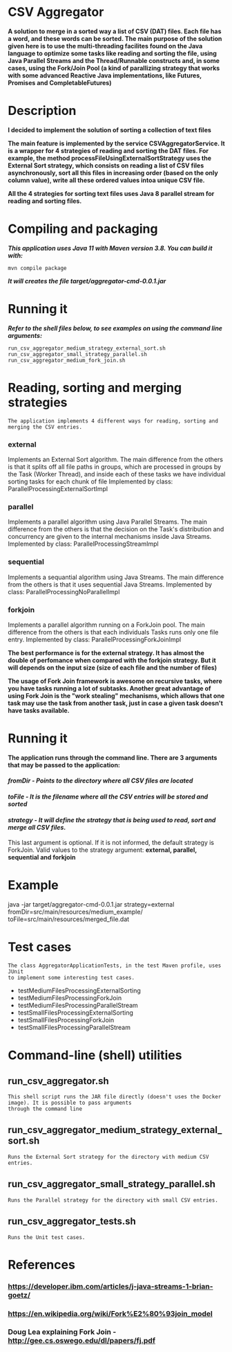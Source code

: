 # CSV Aggregator

**A solution to merge in a sorted way a list of CSV (DAT) files. Each file has a word, and these words can be sorted.
The main purpose of the solution given here is to use the multi-threading facilites found on the Java language
to optimize some tasks like reading and sorting the file, using Java Parallel Streams and the Thread/Runnable
constructs and, in some cases, using the Fork/Join Pool (a kind of parallizing strategy that works with some 
advanced Reactive Java implementations, like Futures, Promises and CompletableFutures)**

# Description

**I decided to implement the solution of sorting a collection of text files**

**The main feature is implemented by the service CSVAggregatorService. It is a wrapper for 4 strategies of reading and 
sorting the DAT files. For example, the method processFileUsingExternalSortStrategy uses the External Sort strategy, which
consists on reading a list of CSV files asynchronously, sort all this files in increasing order (based on the only column value), 
write all these ordered values intoa unique CSV file.**

**All the 4 strategies for sorting text files uses Java 8 parallel stream 
for reading and sorting files.**

# Compiling and packaging

**_This application uses Java 11 with Maven version 3.8. You can build it with:_** 

```
mvn compile package
```
**_It will creates the file target/aggregator-cmd-0.0.1.jar_**

# Running it

**_Refer to the shell files below, to see examples on using the command line arguments:_**
    
    run_csv_aggregator_medium_strategy_external_sort.sh
    run_csv_aggregator_small_strategy_parallel.sh
    run_csv_aggregator_medium_fork_join.sh

# Reading, sorting and merging strategies
    
    The application implements 4 different ways for reading, sorting and merging the CSV entries.

### external 
Implements an External Sort algorithm. The main difference from the others is that it
splits off all file paths in groups, which are processed in groups by the Task (Worker Thread),
and inside each of these tasks we have individual sorting tasks for each chunk of file
Implemented by class: ParallelProcessingExternalSortImpl

### parallel 
Implements a parallel algorithm using Java Parallel Streams. The main difference from the others is that
the decision on the Task's distribution and concurrency are given to the internal mechanisms inside Java Streams.
Implemented by class: ParallelProcessingStreamImpl

### sequential 
Implements a sequantial algorithm using Java Streams. The main difference from the others is that
it uses sequential Java Streams.
Implemented by class: ParallelProcessingNoParallelImpl

### forkjoin
Implements a parallel algorithm running on a ForkJoin pool. The main difference from the others is that 
each individuals Tasks runs only one file entry. 
Implemented by class: ParallelProcessingForkJoinImpl
    
**The best performance is for the external strategy. It has almost the double of perfomance when compared with
the forkjoin strategy. But it will depends on the input size (size of each file and the number of files)**

**The usage of Fork Join framework is awesome on recursive tasks, where you have tasks running a lot of 
subtasks. Another great advantage of using Fork Join is the "work stealing" mechanisms, which 
allows that one task may use the task from another task, just in case a given task doesn't have
tasks available.**

# Running it

**The application runs through the command line. There are 3 arguments that may be passed to the application:**

#### _fromDir  - Points to the directory where all CSV files are located_
#### _toFile   - It is the filename where all the CSV entries will be stored and sorted_
#### _strategy - It will define the strategy that is being used to read, sort and merge all CSV files._ 
This last argument is optional. If it is not informed, the default strategy is ForkJoin.
Valid values to the strategy argument: **external, parallel, sequential and forkjoin**

# Example

java -jar target/aggregator-cmd-0.0.1.jar strategy=external fromDir=src/main/resources/medium_example/ toFile=src/main/resources/merged_file.dat

# Test cases

    The class AggregatorApplicationTests, in the test Maven profile, uses JUnit
    to implement some interesting test cases.

* testMediumFilesProcessingExternalSorting
* testMediumFilesProcessingForkJoin
* testMediumFilesProcessingParallelStream
* testSmallFilesProcessingExternalSorting
* testSmallFilesProcessingForkJoin
* testSmallFilesProcessingParallelStream

# Command-line (shell) utilities

## run_csv_aggregator.sh
    This shell script runs the JAR file directly (doesn't uses the Docker image). It is possible to pass arguments
    through the command line

## run_csv_aggregator_medium_strategy_external_sort.sh
    Runs the External Sort strategy for the directory with medium CSV entries.

## run_csv_aggregator_small_strategy_parallel.sh
    Runs the Parallel strategy for the directory with small CSV entries.

## run_csv_aggregator_tests.sh
    Runs the Unit test cases.


# References

### https://developer.ibm.com/articles/j-java-streams-1-brian-goetz/
### https://en.wikipedia.org/wiki/Fork%E2%80%93join_model
### Doug Lea explaining Fork Join - http://gee.cs.oswego.edu/dl/papers/fj.pdf